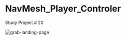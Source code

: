 # NavMesh_Player_Controler
Study Project # 20


![grab-landing-page](https://github.com/Alex21Sav/NavMesh_Player_Controler/blob/main/ScreenGif.gif)
